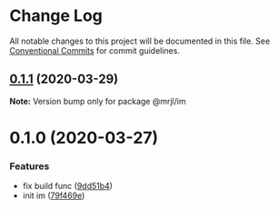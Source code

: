 # Change Log

All notable changes to this project will be documented in this file.
See [Conventional Commits](https://conventionalcommits.org) for commit guidelines.

## [0.1.1](https://www.github.com/camelwu/muliRepo4Lib/compare/@mrjl/im@0.1.0...@mrjl/im@0.1.1) (2020-03-29)

**Note:** Version bump only for package @mrjl/im





# 0.1.0 (2020-03-27)


### Features

* fix build func ([9dd51b4](https://www.github.com/camelwu/muliRepo4Lib/commit/9dd51b4939506263470a9d0cae0d06c15e342be5))
* init im ([79f469e](https://www.github.com/camelwu/muliRepo4Lib/commit/79f469e729d2e34e542d0ca647c9ca83dcb8b39c))
